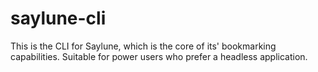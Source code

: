 # saylune-cli
This is the CLI for Saylune, which is the core of its' bookmarking capabilities. Suitable for power users who prefer a headless application.
